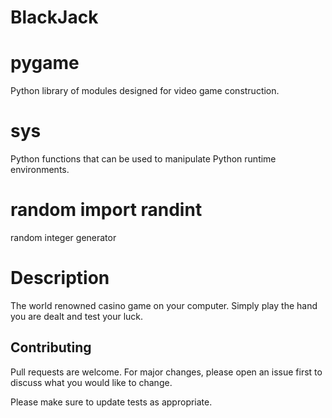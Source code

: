 # BlackJack

# pygame

Python library of modules designed for video game construction.

# sys

Python functions that can be used to manipulate Python runtime environments.

# random import randint

random integer generator 

# Description

The world renowned casino game on your computer. Simply play the hand you are dealt and test your luck. 

## Contributing

Pull requests are welcome. For major changes, please open an issue first
to discuss what you would like to change.

Please make sure to update tests as appropriate.

